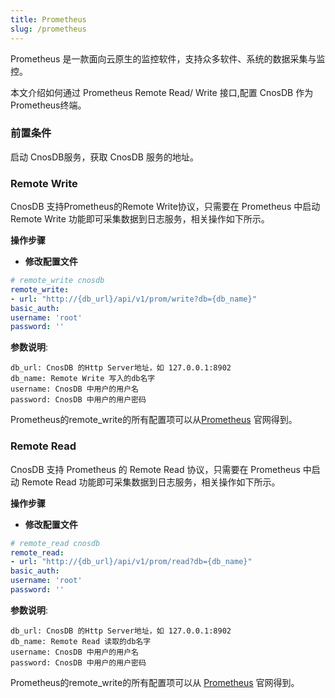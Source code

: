 ```yaml
---
title: Prometheus
slug: /prometheus
---
```


Prometheus 是一款面向云原生的监控软件，支持众多软件、系统的数据采集与监控。

本文介绍如何通过 Prometheus Remote Read/ Write 接口,配置 CnosDB 作为Prometheus终端。

### 前置条件

启动 CnosDB服务，获取 CnosDB 服务的地址。

### Remote Write

CnosDB 支持Prometheus的Remote Write协议，只需要在 Prometheus 中启动 Remote Write 功能即可采集数据到日志服务，相关操作如下所示。

**操作步骤**

- **修改配置文件**

```yaml
# remote_write cnosdb
remote_write:
- url: "http://{db_url}/api/v1/prom/write?db={db_name}"
basic_auth:
username: 'root'
password: ''
```

**参数说明**:

```
db_url: CnosDB 的Http Server地址，如 127.0.0.1:8902
db_name: Remote Write 写入的db名字
username: CnosDB 中用户的用户名
password: CnosDB 中用户的用户密码
```

Prometheus的remote_write的所有配置项可以从[Prometheus](https://prometheus.io/docs/prometheus/latest/configuration/configuration/?spm=a2c4g.11186623.0.0.231f780eoLUxCY#remote_write)
官网得到。

### Remote Read

CnosDB 支持 Prometheus 的 Remote Read 协议，只需要在 Prometheus 中启动 Remote Read 功能即可采集数据到日志服务，相关操作如下所示。

**操作步骤**

- **修改配置文件**

```yaml
# remote_read cnosdb
remote_read:
- url: "http://{db_url}/api/v1/prom/read?db={db_name}"
basic_auth:
username: 'root'
password: ''
```

**参数说明**:

```
db_url: CnosDB 的Http Server地址，如 127.0.0.1:8902
db_name: Remote Read 读取的db名字
username: CnosDB 中用户的用户名
password: CnosDB 中用户的用户密码
```

Prometheus的remote_write的所有配置项可以从
[Prometheus](https://prometheus.io/docs/prometheus/latest/configuration/configuration/#remote_read)
官网得到。
